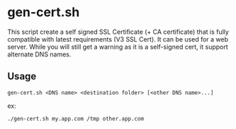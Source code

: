 # gen-cert.sh

This script create a self signed SSL Certificate (+ CA certificate) that is fully compatible with latest requirements (V3 SSL Cert). It can be used for a web server.
While you will still get a warning as it is a self-signed cert, it support alternate DNS names.

## Usage

`gen-cert.sh <DNS name> <destination folder> [<other DNS name>...]`

ex:

```bash
./gen-cert.sh my.app.com /tmp other.app.com
```

